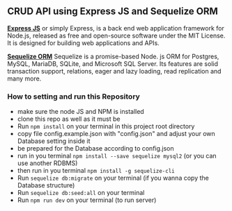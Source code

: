 ## CRUD API using Express JS and Sequelize ORM

[**Express JS**](https://expressjs.com/)  or simply Express, is a back end web application framework for Node.js, released as free and open-source software under the MIT License. It is designed for building web applications and APIs.

[**Sequelize ORM**](https://sequelize.org/) Sequelize is a promise-based Node. js ORM for Postgres, MySQL, MariaDB, SQLite, and Microsoft SQL Server. Its features are solid transaction support, relations, eager and lazy loading, read replication and many more.


###  How to setting and run this Repository

- make sure the node JS and NPM is installed
- clone this repo as well as it must be
- Run `npm install` on your terminal in this project root directory
- copy file config.example.json with "config.json" and adjust your own Database setting inside it
- be prepared for the Database according to config.json
- run in you terminal `npm install --save sequelize mysql2` (or you can use another RDBMS)
- then run in you terminal `npm install -g sequelize-cli`
- Run `sequelize db:migrate` on your terminal (if you wanna copy the Database structure)
- Run `sequelize db:seed:all` on your terminal 
- Run `npm run dev` on your terminal (to run server)

